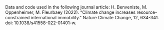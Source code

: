 Data and code used in the following journal article: H. Benveniste, M. Oppenheimer, M. Fleurbaey (2022). “Climate change increases resource-constrained international immobility." Nature Climate Change, 12, 634-341. doi: 10.1038/s41558-022-01401-w.
